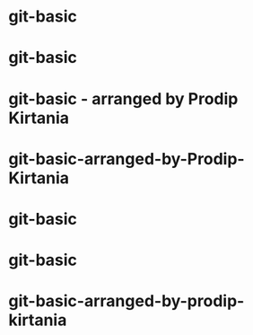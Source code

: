 # git-basic
# git-basic
# git-basic - arranged by Prodip Kirtania
# git-basic-arranged-by-Prodip-Kirtania
# git-basic
# git-basic
# git-basic-arranged-by-prodip-kirtania
